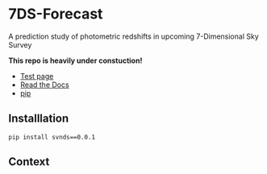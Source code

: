 # 7DS-Forecast
A prediction study of photometric redshifts in upcoming 7-Dimensional Sky Survey

**This repo is heavily under constuction!**

* [Test page](https://eunheeko.github.io/7DS-Forecast/)
* [Read the Docs](https://7ds-forecast.readthedocs.io/)
* [pip](https://pypi.org/project/svnds/0.0.1/)

## Installlation
`pip install svnds==0.0.1`


## Context

<!-- ## Data Specifiaction
![data_spec](/images/data_specification.png)

## Survey Plan
=======
# Notes


## EAZY
<!-- - read binary files: https://github.com/gbrammer/eazy-photoz/tree/f8b84a20f8e781d1f8244a24cd347a24a40f1558/inputs -->
<!-- - source code: https://eazy-py.readthedocs.io/en/latest/_modules/eazy/photoz.html -->


<!-- ## data/filters
* 7DS, SPHERE: customized
* LSST: 
* [EUCLID](https://ui.adsabs.harvard.edu/abs/2022A%26A...662A..92E/abstract): [data](https://euclid.esac.esa.int/msp/refdata/data/)
* VIKIG:  --> 